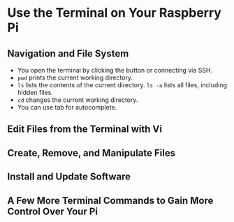# Use the Terminal on Your Raspberry Pi

## Navigation and File System

* You open the terminal by clicking the button or connecting via SSH.
* `pwd` prints the current working directory.
* `ls` lists the contents of the current directory. `ls -a` lists all files, including hidden files.
* `cd` changes the current working directory.
* You can use tab for autocomplete.

## Edit Files from the Terminal with Vi

## Create, Remove, and Manipulate Files

## Install and Update Software

## A Few More Terminal Commands to Gain More Control Over Your Pi


